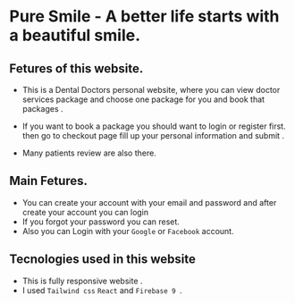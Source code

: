 # Pure Smile - A better life starts with a beautiful smile.

## Fetures of this website.

* This is a Dental Doctors personal website, where you can view doctor services package and choose one package  for you and book that packages .

* If you want to book a package you should want to login or register first. then go to checkout page fill up your personal information and  submit .
* Many patients review are also there.

## Main Fetures.
* You can create your account with your email and password and after create your account you can login
* If you forgot your password you can reset.
* Also you can Login with your `Google` or `Facebook` account.

## Tecnologies used in this website

* This is fully responsive website .
* I used `Tailwind css` `React` and `Firebase 9 `.
